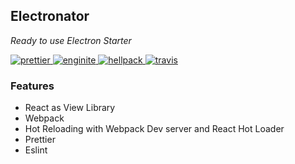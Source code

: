 ## Electronator

_Ready to use Electron Starter_

<p>
  <a href="https://github.com/prettier/prettier">
        <img src="https://img.shields.io/badge/code_style-prettier-ff69b4.svg" alt="prettier"/>
  </a>
<a href="https://github.com/rajatsharma/enginite">
        <img src="https://img.shields.io/badge/enginite-generator-orange.svg" alt="enginite"/>
  </a>
  <a href="https://github.com/rajatsharma/hellpack">
        <img src="https://img.shields.io/badge/uses-hellpack%20%F0%9F%94%A5-%23414770.svg" alt="hellpack"/>
  </a>
  <a href="https://travis-ci.org/rajatsharma/electronator">
    <img src="https://travis-ci.org/rajatsharma/electronator.svg?branch=master" alt="travis">
  </a>
</p>

### Features

- React as View Library
- Webpack
- Hot Reloading with Webpack Dev server and React Hot Loader
- Prettier
- Eslint
